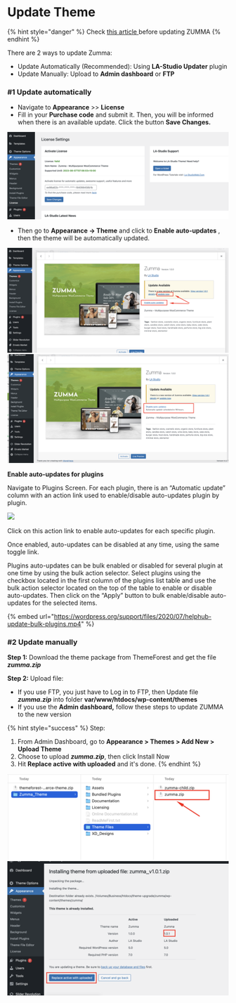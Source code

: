 # Update Theme

{% hint style="danger" %}
Check [this article ](../faqs/things-you-should-know-about-theme-updating.md)before updating ZUMMA
{% endhint %}

There are 2 ways to update Zumma:&#x20;

* Update Automatically (Recommended): Using **LA-Studio Updater** plugin&#x20;
* Update Manually: Upload to **Admin dashboard** or **FTP**&#x20;

### **#1 Update automatically**&#x20;

* Navigate to **Appearance** >> **License**
* Fill in your **Purchase code** and submit it. Then, you will be informed when there is an available update. Click the button **Save Changes.**

![](../.gitbook/assets/license.png)

* Then go to **Appearance -> Theme** and click to **Enable auto-updates** , then the theme will be automatically updated.

![](../.gitbook/assets/update-theme-1.png) ![](../.gitbook/assets/update-theme-2.png)

**Enable auto-updates for plugins**

Navigate to Plugins Screen. For each plugin, there is an “Automatic update” column with an action link used to enable/disable auto-updates plugin by plugin.

![](https://wordpress.org/support/files/2020/07/helphub-update-plugins-enable-1-1024x368.png)

Click on this action link to enable auto-updates for each specific plugin.

Once enabled, auto-updates can be disabled at any time, using the same toggle link.

Plugins auto-updates can be bulk enabled or disabled for several plugin at one time by using the bulk action selector. Select plugins using the checkbox located in the first column of the plugins list table and use the bulk action selector located on the top of the table to enable or disable auto-updates. Then click on the “Apply” button to bulk enable/disable auto-updates for the selected items.

{% embed url="https://wordpress.org/support/files/2020/07/helphub-update-bulk-plugins.mp4" %}

### **#2 Update manually** &#x20;

**Step 1:** Download the theme package from ThemeForest and get the file _**zumma.zip**_&#x20;

**Step 2:** Upload file:&#x20;

* If you use FTP, you just have to Log in to FTP, then Update file _**zumma.zip**_ into folder **var/www/htdocs/wp-content/themes**
* If you use the **Admin dashboard,** follow these steps to update ZUMMA to the new version

{% hint style="success" %}
Step:

1. From Admin Dashboard, go to **Appearance > Themes > Add New > Upload Theme**
2. Choose to upload _**zumma.zip**_, then click Install Now
3. Hit **Replace active with uploaded** and it's done.
{% endhint %}

![](../.gitbook/assets/update-theme-3.png) ![](../.gitbook/assets/update-theme-4.png)

